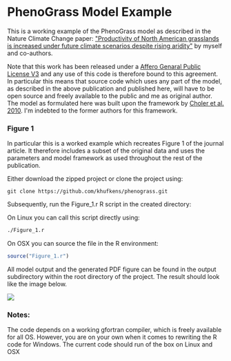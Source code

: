 # PhenoGrass Model Example

This is a working example of the PhenoGrass model as described in the Nature Climate Change paper: ["Productivity of North American grasslands is increased under future climate scenarios despite rising aridity"](http://www.nature.com/nclimate/journal/vaop/ncurrent/full/nclimate2942.html) by myself and co-authors.

Note that this work has been released under a [Affero Genaral Public License V3](http://www.affero.org/) and any use of this code is therefore bound to this agreement. In particular this means that source code which uses any part of the model, as described in the above publication and published here, will have to be open source and freely available to the public and me as original author. The model as formulated here was built upon the framework by [Choler et al. 2010](http://www.biogeosciences.net/7/907/2010/). I'm indebted to the former authors for this framework.

### Figure 1

In particular this is a worked example which recreates Figure 1 of the journal article. It therefore includes a subset of the original data and uses the parameters and model framework as used throughout the rest of the publication.

Either download the zipped project or clone the project using:
```git
git clone https://github.com/khufkens/phenograss.git
```
Subsequently, run the Figure_1.r R script in the created directory:

On Linux you can call this script directly using:

```bash
./Figure_1.r
```

On OSX you can source the file in the R environment:
```R
source("Figure_1.r")
```
All model output and the generated PDF figure can be found in the output subdirectory within the root directory of the project. The result should look like the image below.

![](https://farm2.staticflickr.com/1524/26288199306_4b534c1202_o_d.png)

### Notes:

The code depends on a working gfortran compiler, which is freely available for all OS. However, you are on your own when it comes to rewriting the R code for Windows. The current code should run of the box on Linux and OSX
